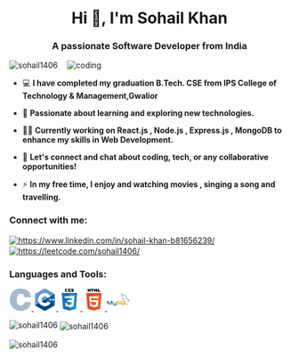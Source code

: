 <h1 align="center">Hi 👋, I'm Sohail Khan</h1>
<h3 align="center">A passionate Software Developer from India</h3>
<img align="right" alt="coding" width="400" src="https://user-images.githubusercontent.com/55389276/140866485-8fb1c876-9a8f-4d6a-98dc-08c4981eaf70.gif">

<p align="left"> <img src="https://komarev.com/ghpvc/?username=sohail1406&label=Profile%20views&color=0e75b6&style=flat" alt="sohail1406" /> </p>

- 💻 **I have completed my graduation B.Tech. CSE from IPS College of Technology & Management,Gwalior**

- 🌱 **Passionate about learning and exploring new technologies.**

- 👨‍💻 **Currently working on React.js , Node.js , Express.js , MongoDB to enhance my skills in Web Development.**

- 💬 **Let's connect and chat about coding, tech, or any collaborative opportunities!**

- ⚡ **In my free time, I enjoy and watching movies , singing a song and travelling.**

<h3 align="left">Connect with me:</h3>
<p align="left">
<a href="https://linkedin.com/in/sohail-khan9302/" target="blank"><img align="center" src="https://raw.githubusercontent.com/rahuldkjain/github-profile-readme-generator/master/src/images/icons/Social/linked-in-alt.svg" alt="https://www.linkedin.com/in/sohail-khan-b81656239/" height="30" width="40" /></a>
<a href="https://www.leetcode.com/sohail1406/" target="blank"><img align="center" src="https://raw.githubusercontent.com/rahuldkjain/github-profile-readme-generator/master/src/images/icons/Social/leet-code.svg" alt="https://leetcode.com/sohail1406/" height="30" width="40" /></a>
</p>

<h3 align="left">Languages and Tools:</h3>
<p align="left"> <a href="https://www.cprogramming.com/" target="_blank" rel="noreferrer"> <img src="https://raw.githubusercontent.com/devicons/devicon/master/icons/c/c-original.svg" alt="c" width="40" height="40"/> </a> <a href="https://www.w3schools.com/cpp/" target="_blank" rel="noreferrer"> <img src="https://raw.githubusercontent.com/devicons/devicon/master/icons/cplusplus/cplusplus-original.svg" alt="cplusplus" width="40" height="40"/> </a> <a href="https://www.w3schools.com/css/" target="_blank" rel="noreferrer"> <img src="https://raw.githubusercontent.com/devicons/devicon/master/icons/css3/css3-original-wordmark.svg" alt="css3" width="40" height="40"/> </a> <a href="https://www.w3.org/html/" target="_blank" rel="noreferrer"> <img src="https://raw.githubusercontent.com/devicons/devicon/master/icons/html5/html5-original-wordmark.svg" alt="html5" width="40" height="40"/> </a> <a href="https://www.mysql.com/" target="_blank" rel="noreferrer"> <img src="https://raw.githubusercontent.com/devicons/devicon/master/icons/mysql/mysql-original-wordmark.svg" alt="mysql" width="40" height="40"/> </a> </p>

<p><img align="left" src="https://github-readme-stats.vercel.app/api/top-langs?username=sohail1406&show_icons=true&locale=en&layout=compact" alt="sohail1406" /></p>

<p>&nbsp;<img align="center" src="https://github-readme-stats.vercel.app/api?username=sohail1406&show_icons=true&locale=en" alt="sohail1406" /></p>

<p><img align="center" src="https://github-readme-streak-stats.herokuapp.com/?user=sohail1406&" alt="sohail1406" /></p>
